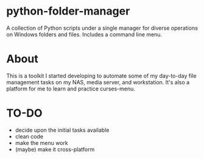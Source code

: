 # python-folder-manager
A collection of Python scripts under a single manager for diverse operations on Windows folders and files. Includes a command line menu.

# About
This is a toolkit I started developing to automate some of my day-to-day file management tasks on my NAS, media server, and workstation. It's also a platform for me to learn and practice curses-menu.

# TO-DO
- decide upon the initial tasks available
- clean code
- make the menu work
- (maybe) make it cross-platform
